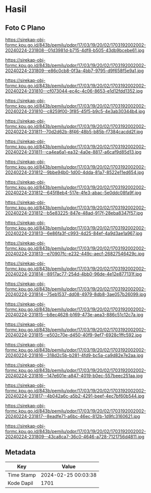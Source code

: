 # Hasil

## Foto C Plano

https://sirekap-obj-formc.kpu.go.id/843b/pemilu/pdpr/17/03/19/20/02/1703192002002-20240224-231808--01d3981d-b715-4df8-b505-43db9bcebe61.jpg

https://sirekap-obj-formc.kpu.go.id/843b/pemilu/pdpr/17/03/19/20/02/1703192002002-20240224-231809--e86c0cb8-0f3a-4bb7-9795-d9f658f5e9a1.jpg

https://sirekap-obj-formc.kpu.go.id/843b/pemilu/pdpr/17/03/19/20/02/1703192002002-20240224-231810--cf073044-ec4c-4c06-8653-e1d12fdd1352.jpg

https://sirekap-obj-formc.kpu.go.id/843b/pemilu/pdpr/17/03/19/20/02/1703192002002-20240224-231810--c8259f00-3f85-45f5-b9c5-4e3ab30344b4.jpg

https://sirekap-obj-formc.kpu.go.id/843b/pemilu/pdpr/17/03/19/20/02/1703192002002-20240224-231811--70d2d62b-8f46-48b5-b85b-f7384cacdd2f.jpg

https://sirekap-obj-formc.kpu.go.id/843b/pemilu/pdpr/17/03/19/20/02/1703192002002-20240224-231811--ca4ea6a1-ea32-4a0e-8817-a6caf9d85d13.jpg

https://sirekap-obj-formc.kpu.go.id/843b/pemilu/pdpr/17/03/19/20/02/1703192002002-20240224-231812--9bbe94b0-1d00-4dda-81a7-8522e11ed654.jpg

https://sirekap-obj-formc.kpu.go.id/843b/pemilu/pdpr/17/03/19/20/02/1703192002002-20240224-231812--645f8eb4-517e-4fe3-abac-5e0ddc08fa9f.jpg

https://sirekap-obj-formc.kpu.go.id/843b/pemilu/pdpr/17/03/19/20/02/1703192002002-20240224-231812--b5e83225-847e-48ad-917f-28eba8347f57.jpg

https://sirekap-obj-formc.kpu.go.id/843b/pemilu/pdpr/17/03/19/20/02/1703192002002-20240224-231813--6e86fa3f-c993-4d25-84ef-4a9d3ae1a967.jpg

https://sirekap-obj-formc.kpu.go.id/843b/pemilu/pdpr/17/03/19/20/02/1703192002002-20240224-231813--e70907fc-e232-449c-aecf-26827546429c.jpg

https://sirekap-obj-formc.kpu.go.id/843b/pemilu/pdpr/17/03/19/20/02/1703192002002-20240224-231814--8917ac77-254d-4bb0-96de-4e12e877131f.jpg

https://sirekap-obj-formc.kpu.go.id/843b/pemilu/pdpr/17/03/19/20/02/1703192002002-20240224-231814--75eb1537-dd08-4979-8db8-3ae057b26099.jpg

https://sirekap-obj-formc.kpu.go.id/843b/pemilu/pdpr/17/03/19/20/02/1703192002002-20240224-231815--b8ec4628-b169-473e-aea3-886c51c12c7a.jpg

https://sirekap-obj-formc.kpu.go.id/843b/pemilu/pdpr/17/03/19/20/02/1703192002002-20240224-231815--e502c70e-d450-40f9-9ef7-6928c1ffc592.jpg

https://sirekap-obj-formc.kpu.go.id/843b/pemilu/pdpr/17/03/19/20/02/1703192002002-20240224-231816--318d2c5b-b281-4fd9-bc5a-ca9d82e7e2aa.jpg

https://sirekap-obj-formc.kpu.go.id/843b/pemilu/pdpr/17/03/19/20/02/1703192002002-20240224-231816--147e601e-a847-4019-b0ec-557beec251aa.jpg

https://sirekap-obj-formc.kpu.go.id/843b/pemilu/pdpr/17/03/19/20/02/1703192002002-20240224-231817--4b042a6c-a5b2-4291-beef-4ec7bf60b544.jpg

https://sirekap-obj-formc.kpu.go.id/843b/pemilu/pdpr/17/03/19/20/02/1703192002002-20240224-231817--8eadfe71-a6bc-46ec-812b-1d9fc3160621.jpg

https://sirekap-obj-formc.kpu.go.id/843b/pemilu/pdpr/17/03/19/20/02/1703192002002-20240224-231809--43ca8ca7-36c0-4646-a728-7121756d4811.jpg


## Metadata

| Key        | Value               |
| ---------- | ------------------- |
| Time Stamp | 2024-02-25 00:03:38 |
| Kode Dapil | 1701                |



